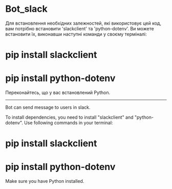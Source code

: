 # Bot_slack

Для встановлення необхідних залежностей, які використовує цей код, вам потрібно
встановити 'slackclient' та 'python-dotenv'. Ви можете встановити їх, виконавши
наступні команди у своєму терміналі:

# pip install slackclient

# pip install python-dotenv

Переконайтесь, що у вас встановлений Python.

---

Bot can send message to users in slack.

To install dependencies, you need to install "slackclient" and "python-dotenv".
Use following commands in your terminal:

# pip install slackclient

# pip install python-dotenv

Make sure you have Python installed.
